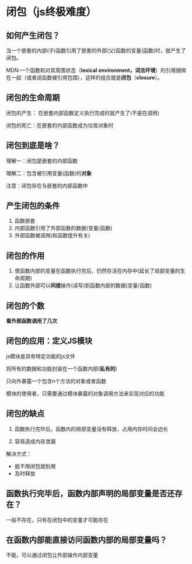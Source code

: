 # 闭包（js终极难度）

## 如何产生闭包？

当一个嵌套的内部(子)函数引用了嵌套的外部(父)函数的变量(函数)时，就产生了闭包。



MDN:一个函数和对其周围状态（**lexical environment，词法环境**）的引用捆绑在一起（或者说函数被引用包围），这样的组合就是**闭包**（**closure**）。

## 闭包的生命周期

闭包的产生： 在嵌套内部函数定义执行完成时就产生了(不是在调用)

闭包的死亡：在嵌套的内部函数成为垃圾对象时

## 闭包到底是啥？

理解一：闭包是嵌套的内部函数

理解二：包含被引用变量(函数)的**对象**



注意：闭包存在与嵌套的内部函数中

## 产生闭包的条件

1. 函数嵌套
2. 内部函数引用了外部函数的数据(变量/函数)
3. 外部函数被调用(和函数提升有关)



## 闭包的作用

1. 使函数内部的变量在函数执行完后，仍然存活在内存中(延长了局部变量的生命周期)
2. 让函数外部可以**间接**操作(读写)到函数内部的数据(变量/函数)

## 闭包的个数

**看外部函数调用了几次**

## 闭包的应用：定义JS模块

js模块是具有特定功能的js文件

将所有的数据和功能封装在一个函数内部(**私有的**)

只向外暴露一个包含n个方法的对象或者函数

模块的使用者，只需要通过模块暴露的对象调用方法来实现对应的功能

## 闭包的缺点

1. 函数执行完毕后，函数内的局部变量没有释放，占用内存时间会边长

2. 容易造成内存泄漏

解决方式：

* 能不用闭包就别用
* 及时释放



## 函数执行完毕后，函数内部声明的局部变量是否还存在？

一般不存在，只有在闭包中的变量才可能存在

## 在函数内部能直接访问函数内部的局部变量吗？

不能，可以通过闭包让外部操作内部变量

